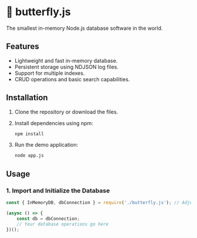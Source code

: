 # 🦋 butterfly.js

The smallest in-memory Node.js database software in the world.

## Features

- Lightweight and fast in-memory database.
- Persistent storage using NDJSON log files.
- Support for multiple indexes.
- CRUD operations and basic search capabilities.

## Installation

1. Clone the repository or download the files.
2. Install dependencies using npm:

    ```bash
    npm install
    ```

3. Run the demo application:

    ```bash
    node app.js
    ```

## Usage

### 1. Import and Initialize the Database

```js
const { InMemoryDB, dbConnection } = require('./butterfly.js'); // Adjust path if necessary

(async () => {
    const db = dbConnection;
    // Your database operations go here
})();
